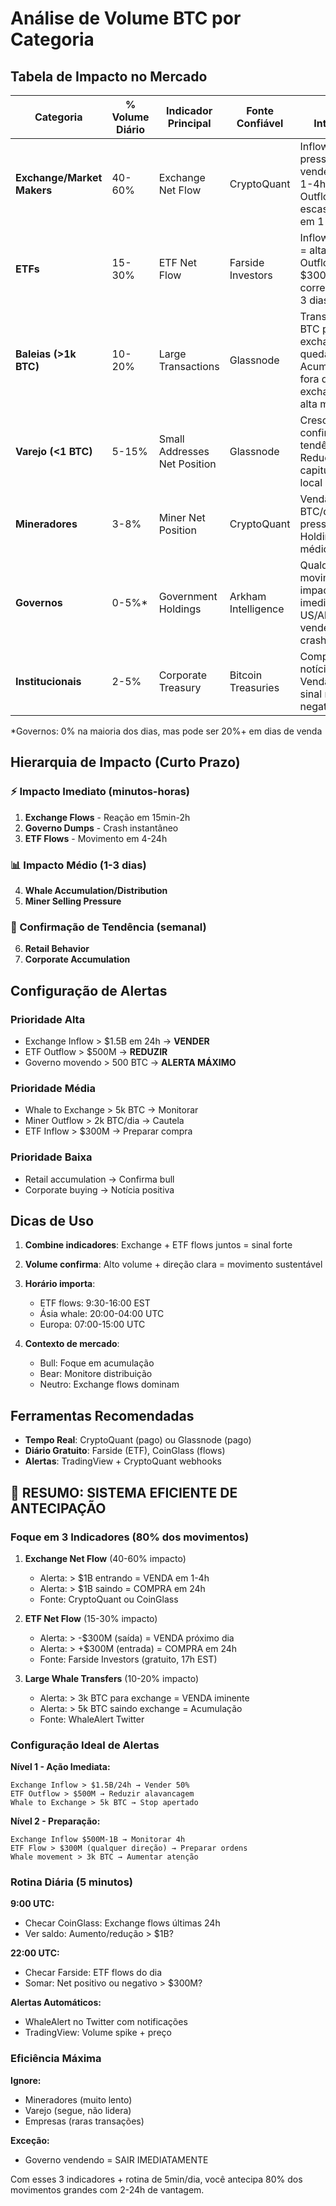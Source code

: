 # Análise de Volume BTC por Categoria

## Tabela de Impacto no Mercado

| Categoria | % Volume Diário | Indicador Principal | Fonte Confiável | Como Interpretar |
|-----------|-----------------|---------------------|-----------------|------------------|
| **Exchange/Market Makers** | 40-60% | Exchange Net Flow | CryptoQuant | Inflow > $1B = pressão vendedora em 1-4h<br>Outflow > $1B = escassez/alta em 1-2 dias |
| **ETFs** | 15-30% | ETF Net Flow | Farside Investors | Inflow > $300M = alta em 4-24h<br>Outflow > $300M = correção em 1-3 dias |
| **Baleias (>1k BTC)** | 10-20% | Large Transactions | Glassnode | Transações > 1k BTC para exchanges = queda<br>Acumulação fora de exchanges = alta médio prazo |
| **Varejo (<1 BTC)** | 5-15% | Small Addresses Net Position | Glassnode | Crescimento = confirma tendência<br>Redução = capitulação/topo local |
| **Mineradores** | 3-8% | Miner Net Position | CryptoQuant | Vendas > 1k BTC/dia = pressão<br>Holding = bullish médio prazo |
| **Governos** | 0-5%* | Government Holdings | Arkham Intelligence | Qualquer movimento = impacto imediato<br>US/Alemanha vendendo = crash 5-10% |
| **Institucionais** | 2-5% | Corporate Treasury | Bitcoin Treasuries | Compras = notícia bullish<br>Vendas raras = sinal macro negativo |

*Governos: 0% na maioria dos dias, mas pode ser 20%+ em dias de venda

## Hierarquia de Impacto (Curto Prazo)

### ⚡ Impacto Imediato (minutos-horas)
1. **Exchange Flows** - Reação em 15min-2h
2. **Governo Dumps** - Crash instantâneo
3. **ETF Flows** - Movimento em 4-24h

### 📊 Impacto Médio (1-3 dias)
4. **Whale Accumulation/Distribution**
5. **Miner Selling Pressure**

### 🔄 Confirmação de Tendência (semanal)
6. **Retail Behavior**
7. **Corporate Accumulation**

## Configuração de Alertas

### Prioridade Alta
- Exchange Inflow > $1.5B em 24h → **VENDER**
- ETF Outflow > $500M → **REDUZIR**
- Governo movendo > 500 BTC → **ALERTA MÁXIMO**

### Prioridade Média
- Whale to Exchange > 5k BTC → Monitorar
- Miner Outflow > 2k BTC/dia → Cautela
- ETF Inflow > $300M → Preparar compra

### Prioridade Baixa
- Retail accumulation → Confirma bull
- Corporate buying → Notícia positiva

## Dicas de Uso

1. **Combine indicadores**: Exchange + ETF flows juntos = sinal forte
2. **Volume confirma**: Alto volume + direção clara = movimento sustentável
3. **Horário importa**: 
   - ETF flows: 9:30-16:00 EST
   - Ásia whale: 20:00-04:00 UTC
   - Europa: 07:00-15:00 UTC

4. **Contexto de mercado**:
   - Bull: Foque em acumulação
   - Bear: Monitore distribuição
   - Neutro: Exchange flows dominam

## Ferramentas Recomendadas

- **Tempo Real**: CryptoQuant (pago) ou Glassnode (pago)
- **Diário Gratuito**: Farside (ETF), CoinGlass (flows)
- **Alertas**: TradingView + CryptoQuant webhooks

## 🎯 RESUMO: SISTEMA EFICIENTE DE ANTECIPAÇÃO

### Foque em 3 Indicadores (80% dos movimentos)

1. **Exchange Net Flow** (40-60% impacto)
   - Alerta: > $1B entrando = VENDA em 1-4h
   - Alerta: > $1B saindo = COMPRA em 24h
   - Fonte: CryptoQuant ou CoinGlass

2. **ETF Net Flow** (15-30% impacto)
   - Alerta: > -$300M (saída) = VENDA próximo dia
   - Alerta: > +$300M (entrada) = COMPRA em 24h
   - Fonte: Farside Investors (gratuito, 17h EST)

3. **Large Whale Transfers** (10-20% impacto)
   - Alerta: > 3k BTC para exchange = VENDA iminente
   - Alerta: > 5k BTC saindo exchange = Acumulação
   - Fonte: WhaleAlert Twitter

### Configuração Ideal de Alertas

**Nível 1 - Ação Imediata:**
```
Exchange Inflow > $1.5B/24h → Vender 50%
ETF Outflow > $500M → Reduzir alavancagem
Whale to Exchange > 5k BTC → Stop apertado
```

**Nível 2 - Preparação:**
```
Exchange Inflow $500M-1B → Monitorar 4h
ETF Flow > $300M (qualquer direção) → Preparar ordens
Whale movement > 3k BTC → Aumentar atenção
```

### Rotina Diária (5 minutos)

**9:00 UTC:**
- Checar CoinGlass: Exchange flows últimas 24h
- Ver saldo: Aumento/redução > $1B?

**22:00 UTC:**
- Checar Farside: ETF flows do dia
- Somar: Net positivo ou negativo > $300M?

**Alertas Automáticos:**
- WhaleAlert no Twitter com notificações
- TradingView: Volume spike + preço

### Eficiência Máxima

**Ignore:**
- Mineradores (muito lento)
- Varejo (segue, não lidera)
- Empresas (raras transações)

**Exceção:**
- Governo vendendo = SAIR IMEDIATAMENTE

Com esses 3 indicadores + rotina de 5min/dia, você antecipa 80% dos movimentos grandes com 2-24h de vantagem.